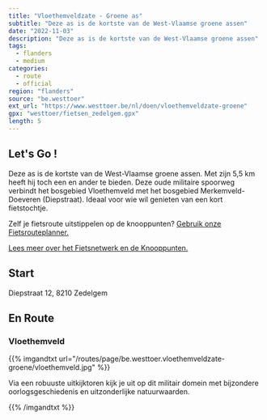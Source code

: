 ```yaml
---
title: "Vloethemveldzate - Groene as"
subtitle: "Deze as is de kortste van de West-Vlaamse groene assen"
date: "2022-11-03"
description: "Deze as is de kortste van de West-Vlaamse groene assen" 
tags:
  - flanders
  - medium
categories: 
  - route
  - official
region: "flanders"
source: "be.westtoer"
ext_url: "https://www.westtoer.be/nl/doen/vloethemveldzate-groene"
gpx: "westtoer/fietsen_zedelgem.gpx"
length: 5
---
```


## Let's Go !

Deze as is de kortste van de West-Vlaamse groene assen. Met zijn 5,5 km heeft hij toch een en ander te bieden. Deze oude militaire spoorweg verbindt het bosgebied Vloethemveld met het bosgebied Merkemveld-Doeveren (Diepstraat). Ideaal voor wie wil genieten van een kort fietstochtje.

Zelf je fietsroute uitstippelen op de knooppunten? [Gebruik onze Fietsrouteplanner.](https://www.westtoer.be/nl/fietsrouteplanner)

[Lees meer over het Fietsnetwerk en de Knooppunten.](https://www.westtoer.be/nl/inspiratie/fietsnetwerk)

## Start 

Diepstraat 12, 8210 Zedelgem 

## En Route

### Vloethemveld

{{% imgandtxt url="/routes/page/be.westtoer.vloethemveldzate-groene/vloethemveld.jpg" %}}

Via een robuuste uitkijktoren kijk je uit op dit militair domein met bijzondere oorlogsgeschiedenis en uitzonderlijke natuurwaarden.

{{% /imgandtxt %}}
